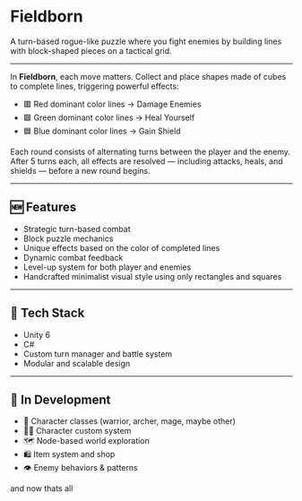 # Fieldborn
 A turn-based rogue-like puzzle where you fight enemies by building lines with block-shaped pieces on a tactical grid.
 
---
 
 In **Fieldborn**, each move matters. Collect and place shapes made of cubes to complete lines, triggering powerful effects:
- 🟥 Red dominant color lines → Damage Enemies  
- 🟩 Green dominant color lines → Heal Yourself  
- 🟦 Blue dominant color lines → Gain Shield

Each round consists of alternating turns between the player and the enemy. After 5 turns each, all effects are resolved — including attacks, heals, and shields — before a new round begins.

---

## 🆕 Features
- Strategic turn-based combat
- Block puzzle mechanics
- Unique effects based on the color of completed lines
- Dynamic combat feedback
- Level-up system for both player and enemies
- Handcrafted minimalist visual style using only rectangles and squares

---

## 🔧 Tech Stack

- Unity 6
- C#
- Custom turn manager and battle system
- Modular and scalable design

---

## 🚧 In Development

- 🧙 Character classes (warrior, archer, mage, maybe other)
- 🧑‍🦲 Character custom system
- 🗺️ Node-based world exploration
- 🛍️ Item system and shop
- 👁️ Enemy behaviors & patterns

and now thats all
